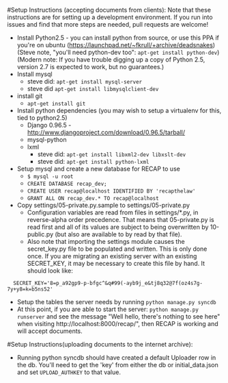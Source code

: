 #Setup Instructions (accepting documents from clients): 
Note that these instructions are for setting up a development environment. If
you run into issues and find that more steps are needed, pull requests are
welcome!

- Install Python2.5 - you can install python from source, or use this PPA if
  you're on ubuntu (https://launchpad.net/~fkrull/+archive/deadsnakes)
  (Steve note, "you'll need python-dev too": `apt-get install python-dev`)
  (Modern note: If you have trouble digging up a copy of Python 2.5, version 2.7
  is expected to work, but no guarantees.)
- Install mysql
	- steve did: `apt-get install mysql-server`
	- steve did `apt-get install libmysqlclient-dev`
- install git
  - `apt-get install git`
- Install python dependencies (you may wish to setup a virtualenv for this, tied to python2.5)
  - Django 0.96.5 - http://www.djangoproject.com/download/0.96.5/tarball/ 
  - mysql-python
  - lxml
	- steve did: `apt-get install libxml2-dev libxslt-dev`
	- steve did: `apt-get install python-lxml`
- Setup mysql and create a new database for RECAP to use
  - `$ mysql -u root`
  - `CREATE DATABASE recap_dev;`
  - `CREATE USER recap@localhost IDENTIFIED BY 'recapthelaw'`
  - `GRANT ALL ON recap_dev.* TO recap@localhost`
- Copy settings/05-private.py.sample to settings/05-private.py
  - Configuration variables are read from files in settings/*.py, in
    reverse-alpha order precedence. That means that 05-private.py is read first
    and all of its values are subject to being overwritten by 10-public.py (but
    also are available to by read by that file).
  - Also note that importing the settings module causes the secret_key.py file
    to be populated and written. This is only done once. If you are migrating an
    existing server with an existing SECRET_KEY, it may be necessary to create
    this file by hand. It should look like:
```
  SECRET_KEY='8=p_a92gp9-p-bfgc^&q#99(-ayb9j_e&tj8q32@7f(oz4s7g-7y+y8=k=b5ns52'
```
- Setup the tables the server needs by running `python manage.py syncdb`
- At this point, if you are able to start the server: `python manage.py runserver` and see the message "Well hello, there's nothing to see here" when visiting http://localhost:8000/recap/", then RECAP is working and will accept documents.


#Setup Instructions(uploading documents to the internet archive):

- Running python syncdb should have created a default Uploader row in the db. You'll need to get the 'key' from either the db or initial_data.json and set `UPLOAD_AUTHKEY` to that value.
